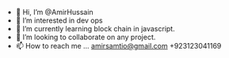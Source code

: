 - 👋 Hi, I’m @AmirHussain
- 👀 I’m interested in dev ops
- 🌱 I’m currently learning block chain in javascript.
- 💞️ I’m looking to collaborate on any project.
- 📫 How to reach me ...
amirsamtio@gmail.com
+923123041169

<!---
AmirHussain/AmirHussain is a ✨ special ✨ repository because its `README.md` (this file) appears on your GitHub profile.
You can click the Preview link to take a look at your changes.
--->
